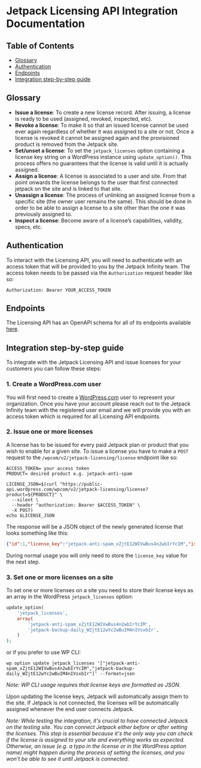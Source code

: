 # Jetpack Licensing API Integration Documentation

## Table of Contents

- [Glossary](#glossary)
- [Authentication](#authentication)
- [Endpoints](#endpoints)
- [Integration step-by-step guide](#integration-step-by-step-guide)

## Glossary

- **Issue a license**: To create a new license record. After issuing, a license is ready to be used (assigned, revoked, inspected, etc).
- **Revoke a license**: To make it so that an issued license cannot be used ever again regardless of whether it was assigned to a site or not. Once a license is revoked it cannot be assigned again and the provisioned product is removed from the Jetpack site.
- **Set/unset a license**: To set the `jetpack_licenses` option containing a license key string on a WordPress instance using `update_option()`. This process offers no guarantees that the license is valid until it is actually assigned.
- **Assign a license**: A license is associated to a user and site. From that point onwards the license belongs to the user that first connected jetpack on the site and is linked to that site.
- **Unassign a license**: The process of unlinking an assigned license from a specific site (the owner user remains the same). This should be done in order to be able to assign a license to a site other than the one it was previously assigned to.
- **Inspect a license**: Become aware of a license’s capabilities, validity, specs, etc.

## Authentication

To interact with the Licensing API, you will need to authenticate with an access token that will be provided to you by the Jetpack Infinity team. The access token needs to be passed via the `Authorization` request header like so:
```
Authorization: Bearer YOUR_ACCESS_TOKEN
```

## Endpoints

The Licensing API has an OpenAPI schema for all of its endpoints available [here](https://github.com/Automattic/jetpack-licensing-api/blob/master/spec.yml).

## Integration step-by-step guide

To integrate with the Jetpack Licensing API and issue licenses for your customers you can follow these steps:

### 1. Create a WordPress.com user

You will first need to create a [WordPress.com](https://wordpress.com/) user to represent your organization. Once you have your account please reach out to the Jetpack Infinity team with the registered user email and we will provide you with an access token which is required for all Licensing API endpoints.

### 2. Issue one or more licenses

A license has to be issued for every paid Jetpack plan or product that you wish to enable for a given site. To issue a license you have to make a `POST` request to the `/wpcom/v2/jetpack-licensing/license` endpoint like so:
```shell script
ACCESS_TOKEN= your access token
PRODUCT= desired product e.g. jetpack-anti-spam

LICENSE_JSON=$(curl "https://public-api.wordpress.com/wpcom/v2/jetpack-licensing/license?product=${PRODUCT}" \
  --silent \
  --header "authorization: Bearer $ACCESS_TOKEN" \
  -X POST)
echo $LICENSE_JSON
```
The response will be a JSON object of the newly generated license that looks something like this:
```json
{"id":1,"license_key":"jetpack-anti-spam_xZjtE12WIVwBus4n2wbIrYcIM","issued_at":"2020-09-08 16:14:58","revoked_at":null}
```
During normal usage you will only need to store the `license_key` value for the next step.

### 3. Set one or more licenses on a site

To set one or more licenses on a site you need to store their license keys as an array in the WordPress `jetpack_licenses` option:
```php
update_option(
    'jetpack_licenses',
    array(
        'jetpack-anti-spam_xZjtE12WIVwBus4n2wbIrYcIM',
        'jetpack-backup-daily_WZjtE12wYc2wBuIM4nIVsxbIr',
    )
);
```
or if you prefer to use WP CLI:
```shell script
wp option update jetpack_licenses '["jetpack-anti-spam_xZjtE12WIVwBus4n2wbIrYcIM","jetpack-backup-daily_WZjtE12wYc2wBuIM4nIVsxbIr"]' --format=json
```
_Note: WP CLI usage requires that license keys are formatted as JSON._

Upon updating the license keys, Jetpack will automatically assign them to the site. If Jetpack is not connected, the licenses will be automatically assigned whenever the end user connects Jetpack.

_Note: While testing the integration, it's crucial to have connected Jetpack on the testing site. You can connect Jetpack either before or after setting the licenses. This step is essential because it's the only way you can check if the license is assigned to your site and everything works as expected. Otherwise, an issue (e.g. a typo in the license or in the WordPress option name) might happen during the process of setting the licenses, and you won't be able to see it until Jetpack is connected._
